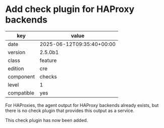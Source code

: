 [//]: # (werk v2)
# Add check plugin for HAProxy backends

key        | value
---------- | ---
date       | 2025-06-12T09:35:40+00:00
version    | 2.5.0b1
class      | feature
edition    | cre
component  | checks
level      | 1
compatible | yes

For HAProxies, the agent output for HAProxy backends already exists,
but there is no check plugin that provides this output as a service.

This check plugin has now been added.
